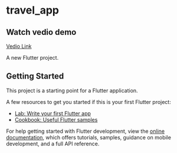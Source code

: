 # travel_app

## Watch vedio demo
[Vedio Link](https://drive.google.com/file/d/10mAnDjZ5NJkGGBynbsqYIiCgkQiJ3EL8/view?usp=drivesdk)

A new Flutter project.

## Getting Started

This project is a starting point for a Flutter application.

A few resources to get you started if this is your first Flutter project:

- [Lab: Write your first Flutter app](https://docs.flutter.dev/get-started/codelab)
- [Cookbook: Useful Flutter samples](https://docs.flutter.dev/cookbook)

For help getting started with Flutter development, view the
[online documentation](https://docs.flutter.dev/), which offers tutorials,
samples, guidance on mobile development, and a full API reference.
